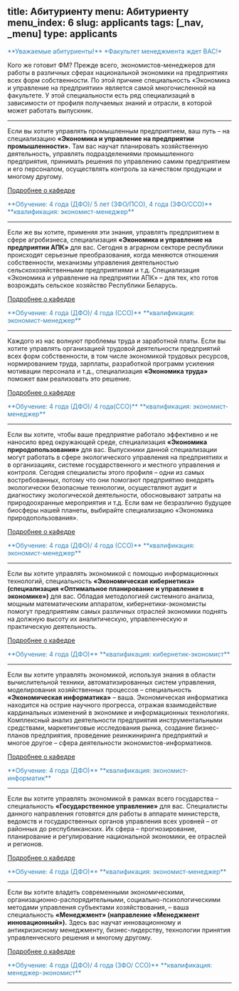 title: Абитуриенту
menu: Абитуриенту
menu_index: 6
slug: applicants
tags: [_nav, _menu]
type: applicants
---

<font color="#2980b9">
**Уважаемые абитуриенты!**
*Факультет менеджмента ждет ВАС!*
</font>

Кого же готовит ФМ? Прежде всего, экономистов-менеджеров для работы в различных сферах национальной экономики на предприятиях всех форм собственности. По этой причине специальность «Экономика и управление на предприятии» является самой многочисленной на факультете. У этой специальности есть ряд специализаций в зависимости от профиля получаемых знаний и отрасли, в которой может работать выпускник.

----------------------------------------

Если вы хотите управлять промышленным предприятием, ваш путь – на специализацию **«Экономика и управление на предприятии промышленности».** Там вас научат планировать хозяйственную деятельность, управлять подразделениями промышленного предприятия, принимать решения по управлению самим предприятием и его персоналом, осуществлять контроль за качеством продукции и многому другому.

[Подробнее о кафедре](/departments/industrial_economics/)

<font color="#2980b9">
**Обучение:  4 года (ДФО)/ 5 лет (ЗФО/ПСО), 4 года (ЗФО/ССО)**
**квалификация: экономист-менеджер**
</font>

----------------------------------------

Если же вы хотите, применяя эти знания, управлять предприятием в сфере агробизнеса, специализация **«Экономика и управление на предприятии АПК»** для вас. Сегодня в аграрном секторе республики происходят серьезные преобразования, когда меняются отношения собственности, механизмы управления деятельностью сельскохозяйственными предприятиями и т.д. Специализация «Экономика и управление на предприятии АПК» – для тех, кто готов возрождать сельское хозяйство Республики Беларусь.

[Подробнее о кафедре](/departments/agricultural_economics/)

<font color="#2980b9">
**Обучение: 4 года (ДФО)/ 4 года (ССО)**
**квалификация: экономист-менеджер**
</font>

----------------------------------------

Каждого из нас волнуют проблемы труда и заработной платы. Если вы хотите управлять организацией трудовой деятельности предприятий всех форм собственности, в том числе экономикой трудовых ресурсов, нормированием труда, зарплаты, разработкой программ усиления мотивации персонала и т.д., специализация **«Экономика труда»** поможет вам реализовать это решение.

[Подробнее о кафедре](/departments/labor_economics/)

<font color="#2980b9">
**Обучение: 4 года (ДФО)/ 4 года(ССО)**
**квалификация: экономист-менеджер**
</font>

----------------------------------------

Если вы хотите, чтобы ваше предприятие работало эффективно и не наносило вред окружающей среде, специализация **«Экономика природопользования»** для вас. Выпускники данной специализации могут работать в сфере экологического управления на предприятиях и в организациях, системе государственного и местного управления и контроля. Сегодня специалисты этого профиля – одни из самых востребованных, потому что они помогают предприятию внедрять экологически безопасные технологии, осуществляют аудит и диагностику экологической деятельности, обосновывают затраты на природоохранные мероприятия и т.д. Если вам не безразлично будущее биосферы нашей планеты, выбирайте специализацию «Экономика природопользования».

[Подробнее о кафедре](/departments/environmental_economics/)

<font color="#2980b9">
**Обучение: 4 года (ДФО)/ 4 года (ССО)**
**квалификация: экономист-менеджер**
</font>

----------------------------------------

Если вы хотите управлять экономикой с помощью информационных технологий, специальность **«Экономическая кибернетика» (специализация «Оптимальное планирование и управление в экономике»)** для вас. Обладая методологией системного анализа, мощным математическим аппаратом, кибернетики-экономисты помогут предприятиям самых различных отраслей экономики поднять на должную высоту их аналитическую, управленческую и практическую деятельность.

[Подробнее о кафедре](/departments/economic_cybernetics/)

<font color="#2980b9">
**Обучение: 4 года (ДФО)**
**квалификация: кибернетик-экономист**
</font>

----------------------------------------

Если вы хотите управлять экономикой, используя знания в области вычислительной техники, автоматизированных систем управления, моделирования хозяйственных процессов – специальность **«Экономическая информатика»** – ваша. Экономическая информатика находится на острие научного прогресса, отражая взаимодействие кардинальных изменений в экономике и информационных технологиях. Комплексный анализ деятельности предприятия инструментальными средствами, маркетинговые исследования рынка, создание бизнес-планов предприятия, проведение реинжиниринга предприятий и многое другое – сфера деятельности экономистов-информатиков.

[Подробнее о кафедре](/departments/economic_informatics/)

<font color="#2980b9">
**Обучение: 4 года (ДФО)**
**квалификация: экономист-информатик**
</font>

----------------------------------------

Если вы хотите управлять экономикой в рамках всего государства – специальность **«Государственное управление»** для вас. Специалисты данного направления готовятся для работы в аппарате министерств, ведомств и государственных органов управления всех уровней – от районных до республиканских. Их сфера – прогнозирование, планирование и регулирование национальной экономики, ее отраслей и регионов.

[Подробнее о кафедре](/departments/national_economy/)

<font color="#2980b9">
**Обучение: 4 года (ДФО)**
**квалификация: экономист-менеджер**
</font>

----------------------------------------

Если вы хотите владеть современными экономическими, организационно-распорядительными, социально-психологическими методами управления субъектами хозяйствования, – ваша специальность **«Менеджмент» (направление «Менеджмент инновационный»).** Здесь вас научат инновационному и антикризисному менеджменту, бизнес-лидерству, технологии принятия управленческого решения и многому другому.

[Подробнее о кафедре](/departments/organization_and_management/)

<font color="#2980b9">
**Обучение: 4 года (ДФО)/ 4 года (ЗФО/ ССО)**
**квалификация: менеджер-экономист**
</font>

----------------------------------------
